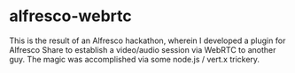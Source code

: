 alfresco-webrtc
===============

This is the result of an Alfresco hackathon, wherein I developed a plugin for Alfresco Share to establish a video/audio session via WebRTC to another guy. The magic was accomplished via some node.js / vert.x trickery.
